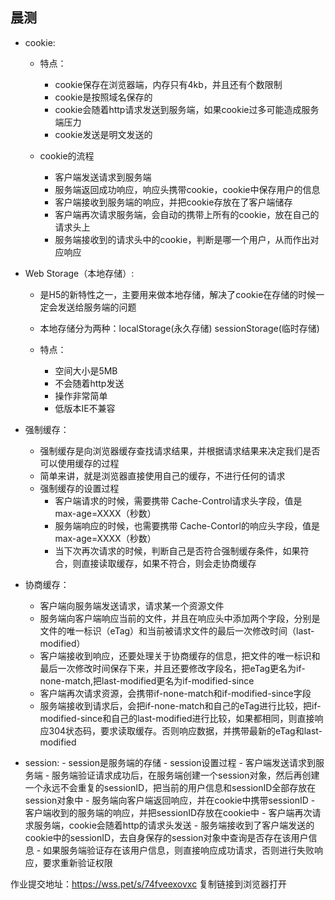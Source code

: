 ## 晨测
- cookie:
  - 特点：
    - cookie保存在浏览器端，内存只有4kb，并且还有个数限制
    - cookie是按照域名保存的
    - cookie会随着http请求发送到服务端，如果cookie过多可能造成服务端压力
    - cookie发送是明文发送的

  - cookie的流程
    - 客户端发送请求到服务端
    - 服务端返回成功响应，响应头携带cookie，cookie中保存用户的信息
    - 客户端接收到服务端的响应，并把cookie存放在了客户端储存
    - 客户端再次请求服务端，会自动的携带上所有的cookie，放在自己的请求头上
    - 服务端接收到的请求头中的cookie，判断是哪一个用户，从而作出对应响应

- Web Storage（本地存储）:
  - 是H5的新特性之一，主要用来做本地存储，解决了cookie在存储的时候一定会发送给服务端的问题
  - 本地存储分为两种：localStorage(永久存储) sessionStorage(临时存储)

  - 特点：
    - 空间大小是5MB
    - 不会随着http发送
    - 操作非常简单
    - 低版本IE不兼容



- 强制缓存：
    - 强制缓存是向浏览器缓存查找请求结果，并根据请求结果来决定我们是否可以使用缓存的过程
    - 简单来讲，就是浏览器直接使用自己的缓存，不进行任何的请求
    - 强制缓存的设置过程
        - 客户端请求的时候，需要携带 Cache-Control请求头字段，值是 max-age=XXXX（秒数）
        - 服务端响应的时候，也需要携带 Cache-Contorl的响应头字段，值是max-age=XXXX（秒数）
        - 当下次再次请求的时候，判断自己是否符合强制缓存条件，如果符合，则直接读取缓存，如果不符合，则会走协商缓存

- 协商缓存：
  - 客户端向服务端发送请求，请求某一个资源文件
  - 服务端向客户端响应当前的文件，并且在响应头中添加两个字段，分别是文件的唯一标识（eTag）和当前被请求文件的最后一次修改时间（last-modified）
  - 客户端接收到响应，还要处理关于协商缓存的信息，把文件的唯一标识和最后一次修改时间保存下来，并且还要修改字段名，把eTag更名为if-none-match,把last-modified更名为if-modified-since
  - 客户端再次请求资源，会携带if-none-match和if-modified-since字段
  - 服务端接收到请求后，会把if-none-match和自己的eTag进行比较，把if-modified-since和自己的last-modified进行比较，如果都相同，则直接响应304状态码，要求读取缓存。否则响应数据，并携带最新的eTag和last-modified

- session:
      - session是服务端的存储
      - session设置过程
          - 客户端发送请求到服务端
          - 服务端验证请求成功后，在服务端创建一个session对象，然后再创建一个永远不会重复的sessionID，把当前的用户信息和sessionID全部存放在session对象中
          - 服务端向客户端返回响应，并在cookie中携带sessionID
          - 客户端收到的服务端的响应，并把sessionID存放在cookie中
          - 客户端再次请求服务端，cookie会随着http的请求头发送
          - 服务端接收到了客户端发送的cookie中的sessionID，去自身保存的session对象中查询是否存在该用户信息
          - 如果服务端验证存在该用户信息，则直接响应成功请求，否则进行失败响应，要求重新验证权限

作业提交地址：https://wss.pet/s/74fveexovxc 复制链接到浏览器打开